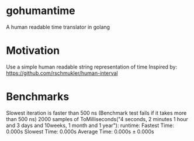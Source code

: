# gohumantime
A human readable time translator in golang

# Motivation
Use a simple human readable string representation of time
Inspired by: https://github.com/rschmukler/human-interval

# Benchmarks

Slowest iteration is faster than 500 ns (Benchmark test fails if it takes more than 500 ns)
2000 samples of ToMilliseconds("4 seconds, 2 minutes 1 hour and 3 days and 10weeks, 1 month and 1 year"):
    runtime:
      Fastest Time: 0.000s
      Slowest Time: 0.000s
      Average Time: 0.000s ± 0.000s
